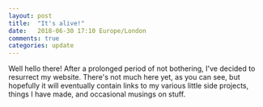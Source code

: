 ```yaml
---
layout: post
title:  "It's alive!"
date:   2018-06-30 17:10 Europe/London
comments: true
categories: update
---
```

Well hello there! After a prolonged period of not bothering, I've decided to
resurrect my website. There's not much here yet, as you can see, but hopefully
it will eventually contain links to my various little side projects, things I
have made, and occasional musings on stuff.
